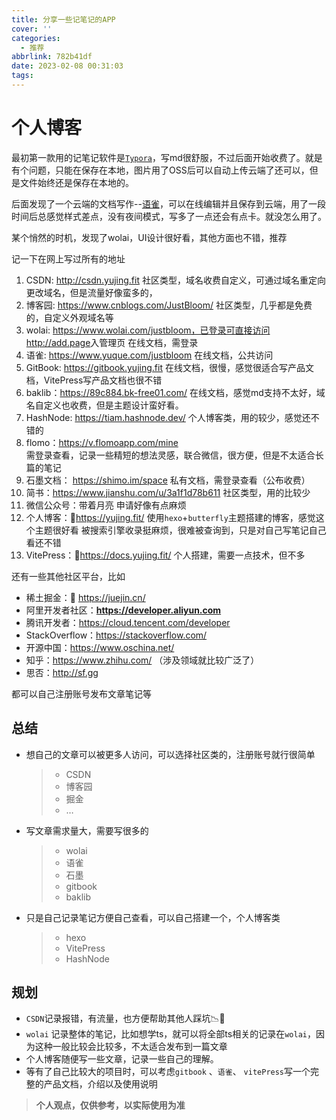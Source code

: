 ```yaml
---
title: 分享一些记笔记的APP
cover: ''
categories:
  - 推荐
abbrlink: 782b41df
date: 2023-02-08 00:31:03
tags:
---
```


# 个人博客

最初第一款用的记笔记软件是[`Typora`](https://typoraio.cn/#)，写md很舒服，不过后面开始收费了。就是有个问题，只能在保存在本地，图片用了OSS后可以自动上传云端了还可以，但是文件始终还是保存在本地的。

后面发现了一个云端的文档写作--[语雀](https://www.yuque.com)，可以在线编辑并且保存到云端，用了一段时间后总感觉样式差点，没有夜间模式，写多了一点还会有点卡。就没怎么用了。

某个悄然的时机，发现了wolai，UI设计很好看，其他方面也不错，推荐

记一下在网上写过所有的地址

1. CSDN:  http://csdn.yujing.fit
   社区类型，域名收费自定义，可通过域名重定向更改域名，但是流量好像蛮多的，
2. 博客园: https://www.cnblogs.com/JustBloom/
   社区类型，几乎都是免费的，自定义外观域名等
3. wolai:  https://www.wolai.com/justbloom，已登录可直接访问<http://add.page>入管理页
   在线文档，需登录
4. 语雀: https://www.yuque.com/justbloom
   在线文档，公共访问
5. GitBook:  https://gitbook.yujing.fit
   在线文档，很慢，感觉很适合写产品文档，VitePress写产品文档也很不错
6. baklib：https://89c884.bk-free01.com/
   在线文档，感觉md支持不太好，域名自定义也收费，但是主题设计蛮好看。
7. HashNode: https://tiam.hashnode.dev/
   个人博客类，用的较少，感觉还不错的
8. flomo：https://v.flomoapp.com/mine  
   需登录查看，记录一些精短的想法灵感，联合微信，很方便，但是不太适合长篇的笔记
9. 石墨文档： https://shimo.im/space
   私有文档，需登录查看（公布收费）
10. 简书：https://www.jianshu.com/u/3a1f1d78b611
    社区类型，用的比较少
11. 微信公众号：带着月亮
    申请好像有点麻烦
12. 个人博客：:link:https://yujing.fit/
    使用`hexo`+`butterfly`主题搭建的博客，感觉这个主题很好看
    被搜索引擎收录挺麻烦，很难被查询到，只是对自己写笔记自己看还不错
13. VitePress：:link:https://docs.yujing.fit/
    个人搭建，需要一点技术，但不多

还有一些其他社区平台，比如

- 稀土掘金：:link: https://juejin.cn/
- 阿里开发者社区：**https://developer.aliyun.com**
- 腾讯开发者：https://cloud.tencent.com/developer
- StackOverflow：https://stackoverflow.com/  
- 开源中国：https://www.oschina.net/
- 知乎：https://www.zhihu.com/  （涉及领域就比较广泛了）
- 思否：http://sf.gg

都可以自己注册账号发布文章笔记等

## 总结

- 想自己的文章可以被更多人访问，可以选择社区类的，注册账号就行很简单

  > - CSDN
  > - 博客园
  > - 掘金
  > - …

- 写文章需求量大，需要写很多的

  > - wolai
  > - 语雀
  > - 石墨
  > - gitbook
  > - baklib

- 只是自己记录笔记方便自己查看，可以自己搭建一个，个人博客类

  > - hexo
  > - VitePress
  > - HashNode



## 规划

- `CSDN`记录报错，有流量，也方便帮助其他人踩坑:chart_with_downwards_trend::link:
- `wolai` 记录整体的笔记，比如想学ts，就可以将全部ts相关的记录在`wolai`，因为这种一般比较会比较多，不太适合发布到一篇文章
- 个人博客随便写一些文章，记录一些自己的理解。
- 等有了自己比较大的项目时，可以考虑`gitbook` 、`语雀`、 `vitePress`写一个完整的产品文档，介绍以及使用说明



> **个人观点，仅供参考，以实际使用为准**
